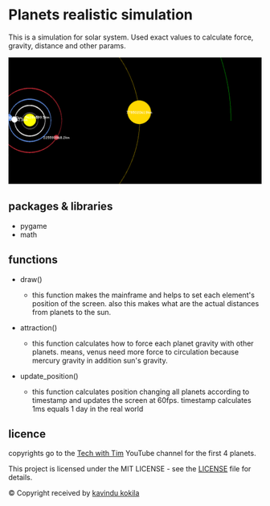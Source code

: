 # Planets realistic simulation

This is a simulation for solar system. Used exact values to calculate force, gravity, distance and other params.

![img](ss.png)

## packages & libraries

- pygame
- math

## functions

- draw()
    - this function makes the mainframe and helps to set each element's position of the screen. also this makes what are
      the actual distances from planets to the sun.

- attraction()
    - this function calculates how to force each planet gravity with other planets. means, venus need more force to
      circulation because mercury gravity in addition sun's gravity.

- update_position()
    - this function calculates position changing all planets according to timestamp and updates the screen at 60fps.
      timestamp calculates 1ms equals 1 day in the real world
      
## licence
copyrights go to the [Tech with Tim](https://www.youtube.com/@TechWithTim) YouTube channel for the first 4 planets.

This project is licensed under the MIT LICENSE - see the [LICENSE](LICENSE) file for details.

© Copyright received by [kavindu kokila](mailto:kavindu.kokila.info@gmail.com)
